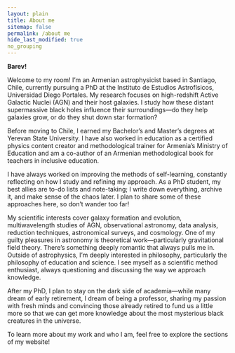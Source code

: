```yaml
---
layout: plain
title: About me
sitemap: false
permalink: /about me
hide_last_modified: true
no_grouping
---
```


**Barev!** 

Welcome to my room! I’m an Armenian astrophysicist based in Santiago, Chile, currently pursuing a PhD at the Instituto de Estudios Astrofísicos, Universidad Diego Portales. My research focuses on high-redshift Active Galactic Nuclei (AGN) and their host galaxies. I study how these distant supermassive black holes influence their surroundings—do they help galaxies grow, or do they shut down star formation? 

Before moving to Chile, I earned my Bachelor’s and Master’s degrees at Yerevan State University. I have also worked in education as a certified physics content creator and methodological trainer for Armenia’s Ministry of Education and am a co-author of an Armenian methodological book for teachers in inclusive education.

I have always worked on improving the methods of self-learning, constantly reflecting on how I study and refining my approach. As a PhD student, my best allies are to-do lists and note-taking; I write down everything, archive it, and make sense of the chaos later. I plan to share some of these approaches here, so don’t wander too far!

My scientific interests cover galaxy formation and evolution, multiwavelength studies of AGN, observational astronomy, data analysis, reduction techniques, astronomical surveys, and cosmology. One of my guilty pleasures in astronomy is theoretical work—particularly gravitational field theory. There’s something deeply romantic that always pulls me in. Outside of astrophysics, I’m deeply interested in philosophy, particularly the philosophy of education and science. I see myself as a scientific method enthusiast, always questioning and discussing the way we approach knowledge.

After my PhD, I plan to stay on the dark side of academia—while many dream of early retirement, I dream of being a professor, sharing my passion with fresh minds and convincing those already retired to fund us a little more so that we can get more knowledge about the most mysterious black creatures in the universe.

To learn more about my work and who I am, feel free to explore the sections of my website!